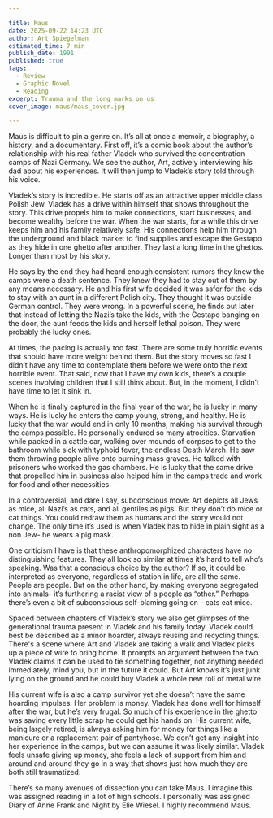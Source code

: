 ```yaml
---

title: Maus
date: 2025-09-22 14:23 UTC
author: Art Spiegelman
estimated_time: 7 min
publish_date: 1991
published: true
tags: 
  - Review
  - Graphic Novel
  - Reading
excerpt: Trauma and the long marks on us
cover_image: maus/maus_cover.jpg

---
```


Maus is difficult to pin a genre on. It’s all at once a memoir, a biography, a history, and a documentary. First off, it’s a comic book about the author’s relationship with his real father Vladek who survived the concentration camps of Nazi Germany. We see the author, Art, actively interviewing his dad about his experiences. It will then jump to Vladek’s story told through his voice.

Vladek’s story is incredible. He starts off as an attractive upper middle class Polish Jew. Vladek has a drive within himself that shows throughout the story. This drive propels him to make connections, start businesses, and become wealthy before the war. When the war starts, for a while this drive keeps him and his family relatively safe. His connections help him through the underground and black market to find supplies and escape the Gestapo as they hide in one ghetto after another. They last a long time in the ghettos. Longer than most by his story. 

He says by the end they had heard enough consistent rumors they knew the camps were a death sentence. They knew they had to stay out of them by any means necessary. He and his first wife decided it was safer for the kids to stay with an aunt in a different Polish city. They thought it was outside German control. They were wrong. In a powerful scene, he finds out later that instead of letting the Nazi’s take the kids, with the Gestapo banging on the door, the aunt feeds the kids and herself lethal poison. They were probably the lucky ones.

At times, the pacing is actually too fast. There are some truly horrific events that should have more weight behind them. But the story moves so fast I didn’t have any time to contemplate them before we were onto the next horrible event. That said, now that I have my own kids, there’s a couple scenes involving children that I still think about. But, in the moment, I didn’t have time to let it sink in.

When he is finally captured in the final year of the war, he is lucky in many ways. He is lucky he enters the camp young, strong, and healthy. He is lucky that the war would end in only 10 months, making his survival through the camps possible. He personally endured so many atrocities. Starvation while packed in a cattle car, walking over mounds of corpses to get to the bathroom while sick with typhoid fever, the endless Death March. He saw them throwing people alive onto burning mass graves. He talked with prisoners who worked the gas chambers. He is lucky that the same drive that propelled him in business also helped him in the camps trade and work for food and other necessities.

In a controversial, and dare I say, subconscious move: Art depicts all Jews as mice, all Nazi’s as cats, and all gentiles as pigs. But they don’t do mice or cat things. You could redraw them as humans and the story would not change. The only time it’s used is when Vladek has to hide in plain sight as a non Jew- he wears a pig mask.

One criticism I have is that these anthropomorphized characters have no distinguishing features. They all look so similar at times it’s hard to tell who’s speaking. Was that a conscious choice by the author? If so, it could be interpreted as everyone, regardless of station in life, are all the same. People are people. But on the other hand, by making everyone segregated into animals- it’s furthering a racist view of a people as “other.” Perhaps there’s even a bit of subconscious self-blaming going on - cats eat mice.


Spaced between chapters of Vladek’s story we also get glimpses of the generational trauma present in Vladek and his family today. Vladek could best be described as a minor hoarder, always reusing and recycling things. There's a scene where Art and Vladek are taking a walk and Vladek picks up a piece of wire to bring home. It prompts an argument between the two. Vladek claims it can be used to tie something together, not anything needed immediately, mind you, but in the future it could. But Art knows it’s just junk lying on the ground and he could buy Vladek a whole new roll of metal wire.

His current wife is also a camp survivor yet she doesn’t have the same hoarding impulses. Her problem is money. Vladek has done well for himself after the war, but he’s very frugal. So much of his experience in the ghetto was saving every little scrap he could get his hands on. His current wife, being largely retired, is always asking him for money for things like a manicure or a replacement pair of pantyhose. We don’t get any insight into her experience in the camps, but we can assume it was likely similar. Vladek feels unsafe giving up money, she feels a lack of support from him and around and around they go in a way that shows just how much they are both still traumatized.

There’s so many avenues of dissection you can take Maus. I imagine this was assigned reading in a lot of high schools. I personally was assigned Diary of Anne Frank and Night by Elie Wiesel. I highly recommend Maus.


